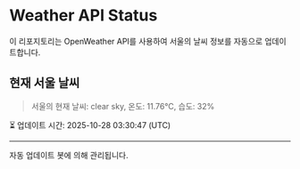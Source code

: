 
# Weather API Status

이 리포지토리는 OpenWeather API를 사용하여 서울의 날씨 정보를 자동으로 업데이트합니다.

## 현재 서울 날씨
> 서울의 현재 날씨: clear sky, 온도: 11.76°C, 습도: 32%

⏳ 업데이트 시간: 2025-10-28 03:30:47 (UTC)

---
자동 업데이트 봇에 의해 관리됩니다.
